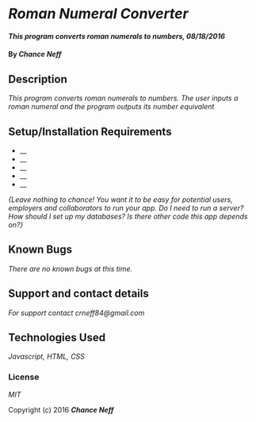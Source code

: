 # _Roman Numeral Converter_

#### _This program converts roman numerals to numbers, 08/18/2016_

#### By _**Chance Neff**_

## Description

_This program converts roman numerals to numbers. The user inputs a roman numeral and the program outputs its number equivalent_

## Setup/Installation Requirements

* __
* __
* __
* __
* __

_{Leave nothing to chance! You want it to be easy for potential users, employers and collaborators to run your app. Do I need to run a server? How should I set up my databases? Is there other code this app depends on?}_

## Known Bugs

_There are no known bugs at this time._

## Support and contact details

_For support contact crneff84@gmail.com_

## Technologies Used

_Javascript, HTML, CSS_

### License

*MIT*

Copyright (c) 2016 **_Chance Neff_**
